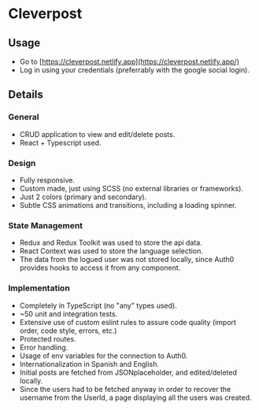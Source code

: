 # Cleverpost

## Usage

- Go to [https://cleverpost.netlify.app](https://cleverpost.netlify.app/)
- Log in using your credentials (preferrably with the google social login).

## Details

### General

- CRUD application to view and edit/delete posts.
- React + Typescript used.

### Design

- Fully responsive.
- Custom made, just using SCSS (no external libraries or frameworks).
- Just 2 colors (primary and secondary).
- Subtle CSS animations and transitions, including a loading spinner.

### State Management

- Redux and Redux Toolkit was used to store the api data.
- React Context was used to store the language selection.
- The data from the logued user was not stored locally, since Auth0 provides hooks to access it from any component.

### Implementation

- Completely in TypeScript (no "any" types used).
- ~50 unit and integration tests.
- Extensive use of custom eslint rules to assure code quality (import order, code style, errors, etc.)
- Protected routes.
- Error handling.
- Usage of env variables for the connection to Auth0.
- Internationalization in Spanish and English.
- Initial posts are fetched from JSONplaceholder, and edited/deleted locally.
- Since the users had to be fetched anyway in order to recover the username from the UserId, a page displaying all the users was created.
